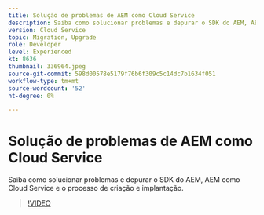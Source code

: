 ```yaml
---
title: Solução de problemas de AEM como Cloud Service
description: Saiba como solucionar problemas e depurar o SDK do AEM, AEM como Cloud Service e o processo de criação e implantação.
version: Cloud Service
topic: Migration, Upgrade
role: Developer
level: Experienced
kt: 8636
thumbnail: 336964.jpeg
source-git-commit: 598d00578e5179f76b6f309c5c14dc7b1634f051
workflow-type: tm+mt
source-wordcount: '52'
ht-degree: 0%

---
```



# Solução de problemas de AEM como Cloud Service

Saiba como solucionar problemas e depurar o SDK do AEM, AEM como Cloud Service e o processo de criação e implantação.

>[!VIDEO](https://video.tv.adobe.com/v/336964/?quality=12&learn=on)
